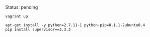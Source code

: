 Status: pending

```
vagrant up

apt-get install -y python=2.7.11-1 python-pip=8.1.1-2ubuntu0.4
pip install supervisor==3.3.3
```
